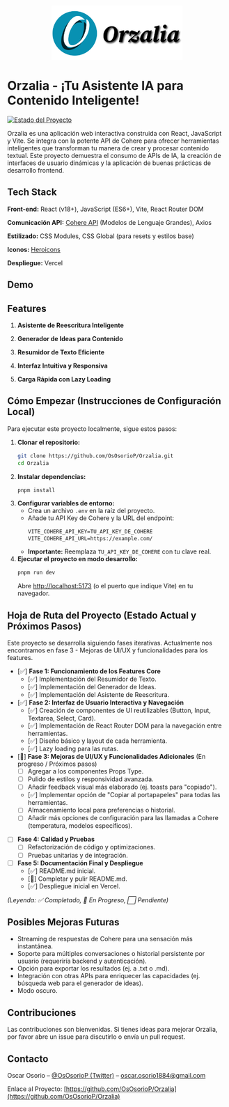 <p align="center">
  <img src="https://github.com/OsOsorioP/Orzalia/blob/main/src/assets/Logo.png?raw=true" alt="Logo de Orzalia" width="300"/>
</p>
<!-- <p align="center">
  <img src="URL_A_TU_GIF_DEMO.gif" alt="Demostración de Orzalia en acción" width="700"/>
</p> -->

# Orzalia - ¡Tu Asistente IA para Contenido Inteligente!

[![Estado del Proyecto](https://img.shields.io/badge/Estado-En%20Mejoras-yellowgreen)](https://github.com/OsOsorioP/Orzalia)

Orzalia es una aplicación web interactiva construida con React, JavaScript y Vite. Se integra con la potente API de Cohere para ofrecer herramientas inteligentes que transforman tu manera de crear y procesar contenido textual. Este proyecto demuestra el consumo de APIs de IA, la creación de interfaces de usuario dinámicas y la aplicación de buenas prácticas de desarrollo frontend.


## Tech Stack
**Front-end:**
React (v18+), 
JavaScript (ES6+), 
Vite, 
React Router DOM

**Comunicación API:** 
[Cohere API](https://cohere.com/) (Modelos de Lenguaje Grandes), 
Axios

**Estilizado:** 
CSS Modules, 
CSS Global (para resets y estilos base)

**Iconos:** 
[Heroicons](https://heroicons.com/)

**Despliegue:** 
Vercel

## Demo

## Features

1. **Asistente de Reescritura Inteligente**

2. **Generador de Ideas para Contenido**

3. **Resumidor de Texto Eficiente**

4. **Interfaz Intuitiva y Responsiva**

5. **Carga Rápida con Lazy Loading**


## Cómo Empezar (Instrucciones de Configuración Local)

Para ejecutar este proyecto localmente, sigue estos pasos:

1.  **Clonar el repositorio:**
    ```bash
    git clone https://github.com/OsOsorioP/Orzalia.git
    cd Orzalia
    ```
2.  **Instalar dependencias:**
    ```bash
    pnpm install
    ```
3.  **Configurar variables de entorno:**
    *   Crea un archivo `.env` en la raíz del proyecto.
    *   Añade tu API Key de Cohere y la URL del endpoint:
        ```env
        VITE_COHERE_API_KEY=TU_API_KEY_DE_COHERE
        VITE_COHERE_API_URL=https://example.com/
        ```
    *   **Importante:** Reemplaza `TU_API_KEY_DE_COHERE` con tu clave real.
4.  **Ejecutar el proyecto en modo desarrollo:**
    ```bash
    pnpm run dev
    ```
    Abre [http://localhost:5173](http://localhost:5173) (o el puerto que indique Vite) en tu navegador.


## Hoja de Ruta del Proyecto (Estado Actual y Próximos Pasos)

Este proyecto se desarrolla siguiendo fases iterativas. Actualmente nos encontramos en fase 3 - Mejoras de UI/UX y funcionalidades para los features.

*   [✅] **Fase 1: Funcionamiento de los Features Core**
    *   [✅] Implementación del Resumidor de Texto.
    *   [✅] Implementación del Generador de Ideas.
    *   [✅] Implementación del Asistente de Reescritura.
*   [✅] **Fase 2: Interfaz de Usuario Interactiva y Navegación**
    *   [✅] Creación de componentes de UI reutilizables (Button, Input, Textarea, Select, Card).
    *   [✅] Implementación de React Router DOM para la navegación entre herramientas.
    *   [✅] Diseño básico y layout de cada herramienta.
    *   [✅] Lazy loading para las rutas.
*   [🚧] **Fase 3: Mejoras de UI/UX y Funcionalidades Adicionales** (En progreso / Próximos pasos)
    *   [ ] Agregar a los componentes Props Type. 
    *   [ ] Pulido de estilos y responsividad avanzada.
    *   [ ] Añadir feedback visual más elaborado (ej. toasts para "copiado").
    *   [✅] Implementar opción de "Copiar al portapapeles" para todas las herramientas.
    *   [ ] Almacenamiento local para preferencias o historial.
    *   [ ] Añadir más opciones de configuración para las llamadas a Cohere (temperatura, modelos específicos).
*   [ ] **Fase 4: Calidad y Pruebas**
    *   [ ] Refactorización de código y optimizaciones.
    *   [ ] Pruebas unitarias y de integración.
*   [ ] **Fase 5: Documentación Final y Despliegue**
    *   [✅] README.md inicial.
    *   [🚧] Completar y pulir README.md.
    *   [✅] Despliegue inicial en Vercel.

*(Leyenda: ✅ Completado, 🚧 En Progreso, ⬜ Pendiente)*


## Posibles Mejoras Futuras

*   Streaming de respuestas de Cohere para una sensación más instantánea.
*   Soporte para múltiples conversaciones o historial persistente por usuario (requeriría backend y autenticación).
*   Opción para exportar los resultados (ej. a .txt o .md).
*   Integración con otras APIs para enriquecer las capacidades (ej. búsqueda web para el generador de ideas).
*   Modo oscuro.


## Contribuciones

Las contribuciones son bienvenidas. Si tienes ideas para mejorar Orzalia, por favor abre un issue para discutirlo o envía un pull request.


## Contacto

Oscar Osorio – [@OsOsorioP (Twitter)](https://twitter.com/OsOsorioP) – [oscar.osorio1884@gmail.com](mailto:oscar.osorio1884@gmail.com)

Enlace al Proyecto: [https://github.com/OsOsorioP/Orzalia](https://github.com/OsOsorioP/Orzalia)
